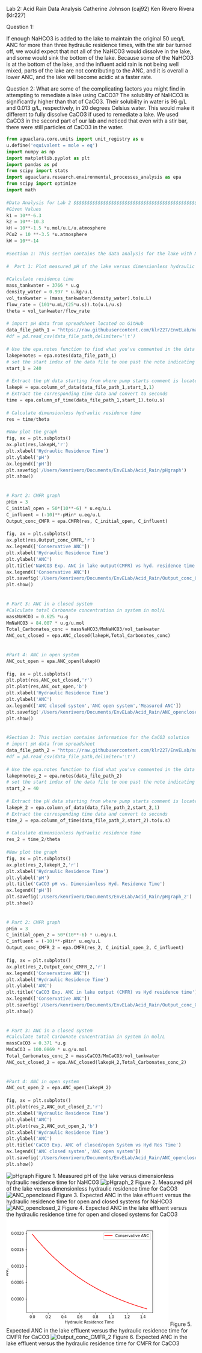 Lab 2: Acid Rain
Data Analysis
Catherine Johnson (caj92)
Ken Rivero Rivera (klr227)

Question 1:

If enough NaHCO3 is added to the lake to maintain the original 50 ueq/L ANC for more than three hydraulic residence times, with the stir bar turned off, we would expect that not all of the NaHCO3 would dissolve in the lake, and some would sink the bottom of the lake. Because some of the NaHCO3 is at the bottom of the lake, and the influent acid rain is not being well mixed, parts of the lake are not contributing to the ANC, and it is overall a lower ANC, and the lake will become acidic at a faster rate.

Question 2: What are some of the complicating factors you might find in attempting to remediate a lake using CaCO3?
The solubility of NaHCO3 is significantly higher than that of CaCO3. Their solubility in water is 96 g/L and 0.013 g/L, respectively, in 20 degrees Celsius water. This would make it different to fully dissolve CaCO3 if used to remediate a lake. We used CaCO3 in the second part of our lab and noticed that even with a stir bar, there were still particles of CaCO3 in the water.
```python
from aguaclara.core.units import unit_registry as u
u.define('equivalent = mole = eq')
import numpy as np
import matplotlib.pyplot as plt
import pandas as pd
from scipy import stats
import aguaclara.research.environmental_processes_analysis as epa
from scipy import optimize
import math

#Data Analysis for Lab 2 $$$$$$$$$$$$$$$$$$$$$$$$$$$$$$$$$$$$$$$$$$$$$$
#Given Values
k1 = 10**-6.3
k2 = 10**-10.3
kH = 10**-1.5 *u.mol/u.L/u.atmosphere
PCo2 = 10 **-3.5 *u.atmosphere
kW = 10**-14

#Section 1: This section contains the data analysis for the lake with NaHCO3

#  Part 1: Plot measured pH of the lake versus dimensionless hydraulic residence time (t/θ).

#Calculate residence time
mass_tankwater = 3766 * u.g
density_water = 0.997 * u.kg/u.L
vol_tankwater = (mass_tankwater/density_water).to(u.L)
flow_rate = (101*u.mL/(25*u.s)).to(u.L/u.s)
theta = vol_tankwater/flow_rate

# import pH data from spreadsheet located on GitHub
data_file_path_1 = "https://raw.githubusercontent.com/klr227/EnvELab/master/Acid_Rain/acid_rain_lab1.tsv"
#df = pd.read_csv(data_file_path,delimiter='\t')

# Use the epa.notes function to find what you've commented in the data file.
lakepHnotes = epa.notes(data_file_path_1)
# set the start index of the data file to one past the note indicating the start.
start_1 = 240

# Extract the pH data starting from where pump starts comment is located. pH data is in column 1
lakepH = epa.column_of_data(data_file_path_1,start_1,1)
# Extract the corresponding time data and convert to seconds
time = epa.column_of_time(data_file_path_1,start_1).to(u.s)

# Calculate dimensionless hydraulic residence time
res = time/theta

#Now plot the graph
fig, ax = plt.subplots()
ax.plot(res,lakepH,'r')
plt.xlabel('Hydraulic Residence Time')
plt.ylabel('pH')
ax.legend(['pH'])
plt.savefig('/Users/kenrivero/Documents/EnvELab/Acid_Rain/pHgraph')
plt.show()


# Part 2: CMFR graph
pHin = 3
C_initial_open = 50*(10**-6) * u.eq/u.L
C_influent = (-10)**-pHin* u.eq/u.L
Output_conc_CMFR = epa.CMFR(res, C_initial_open, C_influent)

fig, ax = plt.subplots()
ax.plot(res,Output_conc_CMFR,'r')
ax.legend(['Conservative ANC'])
plt.xlabel('Hydraulic Residence Time')
plt.ylabel('ANC')
plt.title('NaHCO3 Exp. ANC in lake output(CMFR) vs hyd. residence time')
ax.legend(['Conservative ANC'])
plt.savefig('/Users/kenrivero/Documents/EnvELab/Acid_Rain/Output_conc_CMFR')
plt.show()


# Part 3: ANC in a closed system
#Calculate total Carbonate concentration in system in mol/L
massNaHCO3 = 0.625 *u.g
MmNaHCO3 = 84.007 * u.g/u.mol
Total_Carbonates_conc = massNaHCO3/MmNaHCO3/vol_tankwater
ANC_out_closed = epa.ANC_closed(lakepH,Total_Carbonates_conc)


#Part 4: ANC in open system
ANC_out_open = epa.ANC_open(lakepH)

fig, ax = plt.subplots()
plt.plot(res,ANC_out_closed,'r')
plt.plot(res,ANC_out_open,'b')
plt.xlabel('Hydraulic Residence Time')
plt.ylabel('ANC')
ax.legend(['ANC closed system','ANC open system','Measured ANC'])
plt.savefig('/Users/kenrivero/Documents/EnvELab/Acid_Rain/ANC_openclosedmeasured')
plt.show()


#Section 2: This section contains information for the CaCO3 solution
# import pH data from spreadsheet
data_file_path_2 = "https://raw.githubusercontent.com/klr227/EnvELab/master/Acid_Rain/acid_rain_lab1_pt2.tsv"
#df = pd.read_csv(data_file_path,delimiter='\t')

# Use the epa.notes function to find what you've commented in the data file.
lakepHnotes_2 = epa.notes(data_file_path_2)
# set the start index of the data file to one past the note indicating the start.
start_2 = 40

# Extract the pH data starting from where pump starts comment is located. pH data is in column 1
lakepH_2 = epa.column_of_data(data_file_path_2,start_2,1)
# Extract the corresponding time data and convert to seconds
time_2 = epa.column_of_time(data_file_path_2,start_2).to(u.s)

# Calculate dimensionless hydraulic residence time
res_2 = time_2/theta

#Now plot the graph
fig, ax = plt.subplots()
ax.plot(res_2,lakepH_2,'r')
plt.xlabel('Hydraulic Residence Time')
plt.ylabel('pH')
plt.title('CaCO3 pH vs. Dimensionless Hyd. Residence Time')
ax.legend(['pH'])
plt.savefig('/Users/kenrivero/Documents/EnvELab/Acid_Rain/pHgraph_2')
plt.show()


# Part 2: CMFR graph
pHin = 3
C_initial_open_2 = 50*(10**-6) * u.eq/u.L
C_influent = (-10)**-pHin* u.eq/u.L
Output_conc_CMFR_2 = epa.CMFR(res_2, C_initial_open_2, C_influent)

fig, ax = plt.subplots()
ax.plot(res_2,Output_conc_CMFR_2,'r')
ax.legend(['Conservative ANC'])
plt.xlabel('Hydraulic Residence Time')
plt.ylabel('ANC')
plt.title('CaCO3 Exp. ANC in lake output (CMFR) vs Hyd residence time')
ax.legend(['Conservative ANC'])
plt.savefig('/Users/kenrivero/Documents/EnvELab/Acid_Rain/Output_conc_CMFR_2')
plt.show()


# Part 3: ANC in a closed system
#Calculate total Carbonate concentration in system in mol/L
massCaCO3 = 0.371 *u.g
MmCaCO3 = 100.0869 * u.g/u.mol
Total_Carbonates_conc_2 = massCaCO3/MmCaCO3/vol_tankwater
ANC_out_closed_2 = epa.ANC_closed(lakepH_2,Total_Carbonates_conc_2)


#Part 4: ANC in open system
ANC_out_open_2 = epa.ANC_open(lakepH_2)

fig, ax = plt.subplots()
plt.plot(res_2,ANC_out_closed_2,'r')
plt.xlabel('Hydraulic Residence Time')
plt.ylabel('ANC')
plt.plot(res_2,ANC_out_open_2,'b')
plt.xlabel('Hydraulic Residence Time')
plt.ylabel('ANC')
plt.title('CaCO3 Exp. ANC of closed/open System vs Hyd Res Time')
ax.legend(['ANC closed system','ANC open system'])
plt.savefig('/Users/kenrivero/Documents/EnvELab/Acid_Rain/ANC_openclosed_2')
plt.show()
```
![pHgraph](https://github.com/klr227/EnvELab/blob/master/Acid_Rain/pHgraph.png)
Figure 1. Measured pH of the lake versus dimensionless hydraulic residence time for NaHCO3
![pHgraph_2](https://github.com/klr227/EnvELab/blob/master/Acid_Rain/pHgraph_2.png)
Figure 2. Measured pH of the lake versus dimensionless hydraulic residence time for CaCO3
![ANC_openclosed](https://github.com/klr227/EnvELab/blob/master/Acid_Rain/ANC_openclosed.png)
Figure 3. Expected ANC in the lake effluent versus the hydraulic residence time for open and closed systems for NaHCO3
![ANC_openclosed_2](https://github.com/klr227/EnvELab/blob/master/Acid_Rain/ANC_openclosed_2.png)
Figure 4. Expected ANC in the lake effluent versus the hydraulic residence time for open and closed systems for CaCO3
![Output_conc_CMFR](https://github.com/klr227/EnvELab/blob/master/Acid_Rain/Output_conc_CMFR.png)
Figure 5. Expected ANC in the lake effluent versus the hydraulic residence time for CMFR for CaCO3
![Output_conc_CMFR_2](https://github.com/klr227/EnvELab/blob/master/Acid_Rain/Output_conc_CMFR_2.png)
Figure 6. Expected ANC in the lake effluent versus the hydraulic residence time for CMFR for CaCO3
